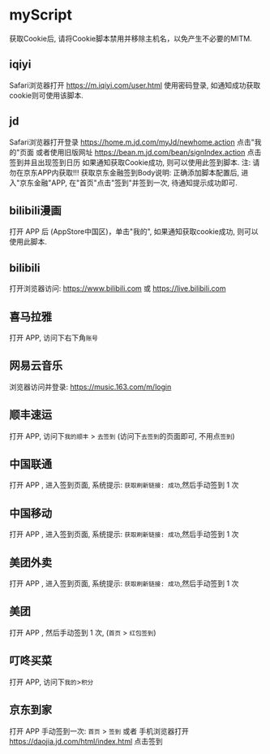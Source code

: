 # myScript

获取Cookie后, 请将Cookie脚本禁用并移除主机名，以免产生不必要的MITM.

## iqiyi

Safari浏览器打开 <https://m.iqiyi.com/user.html> 使用密码登录, 如通知成功获取cookie则可使用该脚本.

## jd

Safari浏览器打开登录 <https://home.m.jd.com/myJd/newhome.action> 点击"我的"页面
或者使用旧版网址 <https://bean.m.jd.com/bean/signIndex.action> 点击签到并且出现签到日历
如果通知获取Cookie成功, 则可以使用此签到脚本. 注: 请勿在京东APP内获取!!!
获取京东金融签到Body说明: 正确添加脚本配置后, 进入"京东金融"APP, 在"首页"点击"签到"并签到一次, 待通知提示成功即可.

## bilibili漫画

打开 APP 后 (AppStore中国区)，单击"我的", 如果通知获取cookie成功, 则可以使用此脚本.

## bilibili

打开浏览器访问: <https://www.bilibili.com> 或 <https://live.bilibili.com>

## 喜马拉雅

打开 APP, 访问下右下角`账号`

## 网易云音乐

浏览器访问并登录: <https://music.163.com/m/login>

## 顺丰速运

打开 APP, 访问下`我的顺丰` > `去签到` (访问下`去签到`的页面即可, 不用点`签到`)

## 中国联通

打开 APP , 进入签到页面, 系统提示: `获取刷新链接: 成功`,然后手动签到 1 次

## 中国移动

打开 APP , 进入签到页面, 系统提示: `获取刷新链接: 成功`,然后手动签到 1 次

## 美团外卖

打开 APP , 进入签到页面, 系统提示: `获取刷新链接: 成功`,然后手动签到 1 次

## 美团

打开 APP , 然后手动签到 1 次, (`首页` > `红包签到`)

## 叮咚买菜

打开 APP, 访问下`我的`>`积分`

## 京东到家

打开 APP 手动签到一次: `首页` > `签到` 或者 手机浏览器打开 <https://daojia.jd.com/html/index.html> 点击签到
